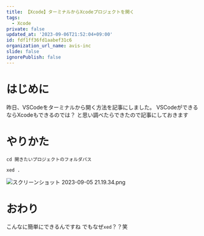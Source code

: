 ```yaml
---
title: 【Xcode】ターミナルからXcodeプロジェクトを開く
tags:
  - Xcode
private: false
updated_at: '2023-09-06T21:52:04+09:00'
id: fdf1ff36fd1aabef31c6
organization_url_name: avis-inc
slide: false
ignorePublish: false
---
```

# はじめに
昨日、VSCodeをターミナルから開く方法を記事にしました。
VSCodeができるならXcodeもできるのでは？
と思い調べたらできたので記事にしておきます

# やりかた
```:ターミナル
cd 開きたいプロジェクトのフォルダパス
```

```:ターミナル
xed .
```

![スクリーンショット 2023-09-05 21.19.34.png](https://qiita-image-store.s3.ap-northeast-1.amazonaws.com/0/1745371/d84a51dc-f32a-9369-1539-d534d53c02a8.png)

# おわり
こんなに簡単にできるんですね
でもなぜ`xed`？？笑

